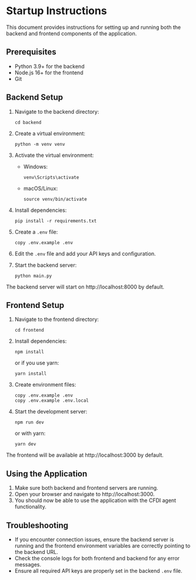 # Startup Instructions

This document provides instructions for setting up and running both the backend and frontend components of the application.

## Prerequisites

- Python 3.9+ for the backend
- Node.js 16+ for the frontend
- Git

## Backend Setup

1. Navigate to the backend directory:
   ```
   cd backend
   ```

2. Create a virtual environment:
   ```
   python -m venv venv
   ```

3. Activate the virtual environment:
   - Windows:
     ```
     venv\Scripts\activate
     ```
   - macOS/Linux:
     ```
     source venv/bin/activate
     ```

4. Install dependencies:
   ```
   pip install -r requirements.txt
   ```

5. Create a `.env` file:
   ```
   copy .env.example .env
   ```

6. Edit the `.env` file and add your API keys and configuration.

7. Start the backend server:
   ```
   python main.py
   ```

The backend server will start on http://localhost:8000 by default.

## Frontend Setup

1. Navigate to the frontend directory:
   ```
   cd frontend
   ```

2. Install dependencies:
   ```
   npm install
   ```
   or if you use yarn:
   ```
   yarn install
   ```

3. Create environment files:
   ```
   copy .env.example .env
   copy .env.example .env.local
   ```

4. Start the development server:
   ```
   npm run dev
   ```
   or with yarn:
   ```
   yarn dev
   ```

The frontend will be available at http://localhost:3000 by default.

## Using the Application

1. Make sure both backend and frontend servers are running.
2. Open your browser and navigate to http://localhost:3000.
3. You should now be able to use the application with the CFDI agent functionality.

## Troubleshooting

- If you encounter connection issues, ensure the backend server is running and the frontend environment variables are correctly pointing to the backend URL.
- Check the console logs for both frontend and backend for any error messages.
- Ensure all required API keys are properly set in the backend `.env` file.